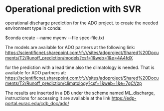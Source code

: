 # Operational prediction with SVR

 operational discharge prediction for the ADO project.
 to create the needed environment type in conda: 
 
 $conda create --name myenv --file spec-file.txt

The models are available for ADO partners at the following link: https://scientificnet.sharepoint.com/:f:/r/sites/adoproject/Shared%20Documents/T2/Runoff_prediction/models?csf=1&web=1&e=4A4fdX

for the prediction with a lead time also the climatology is needed. That is available for ADO partners at: https://scientificnet.sharepoint.com/:f:/r/sites/adoproject/Shared%20Documents/T2/Runoff_prediction/climatology?csf=1&web=1&e=7gCVzp

The results are inserted in a DB under the scheme named ML_discharge, instructions for accessing it are available at the link https://edp-portal.eurac.edu/cdb_doc/ado/
